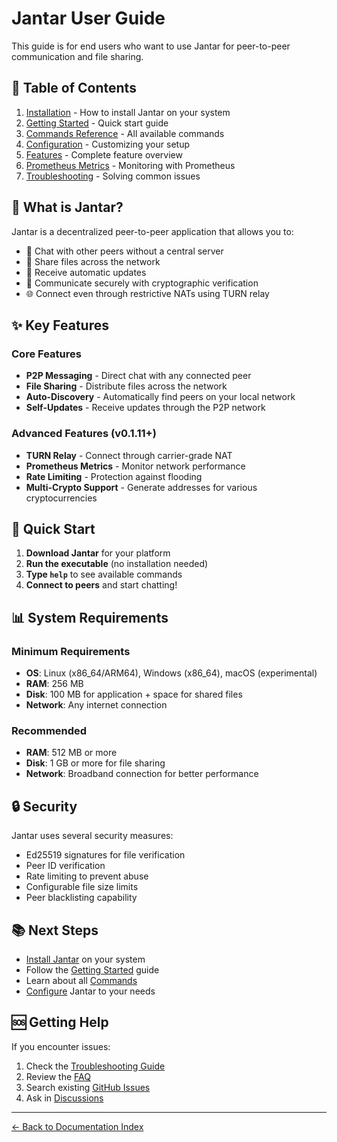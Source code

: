 # Jantar User Guide

This guide is for end users who want to use Jantar for peer-to-peer communication and file sharing.

## 📑 Table of Contents

1. [Installation](installation.md) - How to install Jantar on your system
2. [Getting Started](getting-started.md) - Quick start guide
3. [Commands Reference](commands.md) - All available commands
4. [Configuration](configuration.md) - Customizing your setup
5. [Features](features.md) - Complete feature overview
6. [Prometheus Metrics](prometheus-metrics.md) - Monitoring with Prometheus
7. [Troubleshooting](troubleshooting.md) - Solving common issues

## 🎯 What is Jantar?

Jantar is a decentralized peer-to-peer application that allows you to:
- 💬 Chat with other peers without a central server
- 📁 Share files across the network
- 🔄 Receive automatic updates
- 🔐 Communicate securely with cryptographic verification
- 🌐 Connect even through restrictive NATs using TURN relay

## ✨ Key Features

### Core Features
- **P2P Messaging** - Direct chat with any connected peer
- **File Sharing** - Distribute files across the network
- **Auto-Discovery** - Automatically find peers on your local network
- **Self-Updates** - Receive updates through the P2P network

### Advanced Features (v0.1.11+)
- **TURN Relay** - Connect through carrier-grade NAT
- **Prometheus Metrics** - Monitor network performance
- **Rate Limiting** - Protection against flooding
- **Multi-Crypto Support** - Generate addresses for various cryptocurrencies

## 🚀 Quick Start

1. **Download Jantar** for your platform
2. **Run the executable** (no installation needed)
3. **Type `help`** to see available commands
4. **Connect to peers** and start chatting!

## 📊 System Requirements

### Minimum Requirements
- **OS**: Linux (x86_64/ARM64), Windows (x86_64), macOS (experimental)
- **RAM**: 256 MB
- **Disk**: 100 MB for application + space for shared files
- **Network**: Any internet connection

### Recommended
- **RAM**: 512 MB or more
- **Disk**: 1 GB or more for file sharing
- **Network**: Broadband connection for better performance

## 🔒 Security

Jantar uses several security measures:
- Ed25519 signatures for file verification
- Peer ID verification
- Rate limiting to prevent abuse
- Configurable file size limits
- Peer blacklisting capability

## 📚 Next Steps

- [Install Jantar](installation.md) on your system
- Follow the [Getting Started](getting-started.md) guide
- Learn about all [Commands](commands.md)
- [Configure](configuration.md) Jantar to your needs

## 🆘 Getting Help

If you encounter issues:
1. Check the [Troubleshooting Guide](troubleshooting.md)
2. Review the [FAQ](faq.md)
3. Search existing [GitHub Issues](https://github.com/yourrepo/issues)
4. Ask in [Discussions](https://github.com/yourrepo/discussions)

---
[← Back to Documentation Index](../Index.md)